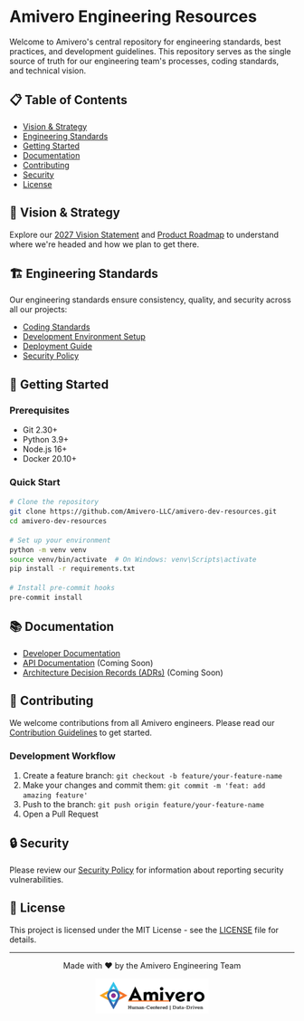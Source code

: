 # Amivero Engineering Resources

Welcome to Amivero's central repository for engineering standards, best practices, and development guidelines. This repository serves as the single source of truth for our engineering team's processes, coding standards, and technical vision.

## 📋 Table of Contents

- [Vision & Strategy](#-vision--strategy)
- [Engineering Standards](#-engineering-standards)
- [Getting Started](#-getting-started)
- [Documentation](#-documentation)
- [Contributing](#-contributing)
- [Security](#-security)
- [License](#-license)

## 🌟 Vision & Strategy

Explore our [2027 Vision Statement](docs/vision/2027-vision.md) and [Product Roadmap](docs/vision/product-roadmap.md) to understand where we're headed and how we plan to get there.

## 🏗️ Engineering Standards

Our engineering standards ensure consistency, quality, and security across all our projects:

- [Coding Standards](docs/engineering/coding-standards.md)
- [Development Environment Setup](docs/engineering/dev-setup.md)
- [Deployment Guide](docs/engineering/deployment-guide.md)
- [Security Policy](docs/compliance/security-policy.md)

## 🚀 Getting Started

### Prerequisites

- Git 2.30+
- Python 3.9+
- Node.js 16+
- Docker 20.10+

### Quick Start

```bash
# Clone the repository
git clone https://github.com/Amivero-LLC/amivero-dev-resources.git
cd amivero-dev-resources

# Set up your environment
python -m venv venv
source venv/bin/activate  # On Windows: venv\Scripts\activate
pip install -r requirements.txt

# Install pre-commit hooks
pre-commit install
```

## 📚 Documentation

- [Developer Documentation](docs/engineering/)
- [API Documentation](#) (Coming Soon)
- [Architecture Decision Records (ADRs)](#) (Coming Soon)

## 🤝 Contributing

We welcome contributions from all Amivero engineers. Please read our [Contribution Guidelines](.github/CONTRIBUTING.md) to get started.

### Development Workflow

1. Create a feature branch: `git checkout -b feature/your-feature-name`
2. Make your changes and commit them: `git commit -m 'feat: add amazing feature'`
3. Push to the branch: `git push origin feature/your-feature-name`
4. Open a Pull Request

## 🔒 Security

Please review our [Security Policy](docs/compliance/security-policy.md) for information about reporting security vulnerabilities.

## 📄 License

This project is licensed under the MIT License - see the [LICENSE](LICENSE) file for details.


---

<div align="center">
  <p>Made with ❤️ by the Amivero Engineering Team</p>
  <a href="https://amivero.com">
    <img src="static/images/!Amivero Logo_BlackTxt_WhiteFILL.png"  
    alt="Amivero Logo" width="200">
  </a>
</div>
